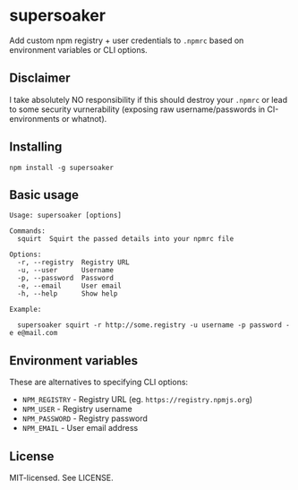 # supersoaker

Add custom npm registry + user credentials to `.npmrc` based on environment variables or CLI options.

## Disclaimer

I take absolutely NO responsibility if this should destroy your `.npmrc` or lead to some security vurnerability (exposing raw username/passwords in CI-environments or whatnot).

## Installing

```
npm install -g supersoaker
```

## Basic usage

```
Usage: supersoaker [options]

Commands:
  squirt  Squirt the passed details into your npmrc file

Options:
  -r, --registry  Registry URL
  -u, --user      Username
  -p, --password  Password
  -e, --email     User email
  -h, --help      Show help

Example:

  supersoaker squirt -r http://some.registry -u username -p password -e e@mail.com

```

## Environment variables

These are alternatives to specifying CLI options:

* `NPM_REGISTRY` - Registry URL (eg. `https://registry.npmjs.org`)
* `NPM_USER`     - Registry username
* `NPM_PASSWORD` - Registry password
* `NPM_EMAIL`    - User email address

## License

MIT-licensed. See LICENSE.
